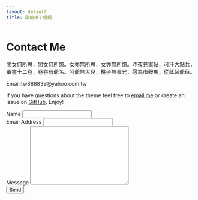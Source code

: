 ```yaml
---
layout: default
title: 聯絡桃子姐姐
---
```


<div id="contact">
  <h1 class="pageTitle">Contact Me</h1>
  <div class="contactContent">
    <p class="intro">問女何所思，問女何所憶。女亦無所思，女亦無所憶。昨夜見軍帖，可汗大點兵，軍書十二卷，卷卷有爺名。阿爺無大兒，桃子無長兄，愿為市鞍馬，從此替爺征。</p>
    <p>Email:tw888839@yahoo.com.tw</p>
    <p>If you have questions about the theme feel free to <a href="mailto:tw888839@yahoo.com.tw">email me</a> or create an issue on <a href="https:28825252.shop">GitHub</a>. Enjoy!</p>
  </div>
  <form action="http://formspree.io/your@mail.com" method="POST">
    <label for="name">Name</label>
    <input type="text" id="name" name="name" class="full-width"><br>
    <label for="email">Email Address</label>
    <input type="email" id="email" name="_replyto" class="full-width"><br>
    <label for="message">Message</label>
    <textarea name="message" id="message" cols="30" rows="10" class="full-width"></textarea><br>
    <input type="submit" value="Send" class="button">
  </form>
</div>
